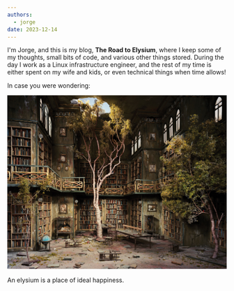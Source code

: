 ```yaml
---
authors:
  - jorge
date: 2023-12-14
---
```


I'm Jorge, and this is my blog, **The Road to Elysium**, where I keep some of my thoughts, small bits of code, and various other things stored.
During the day I work as a Linux infrastructure engineer, and the rest of my time
is either spent on my wife and kids, or even technical things when time allows!

In case you were wondering:

![Overgrown library](images/library.png)

An elysium is a place of ideal happiness.
